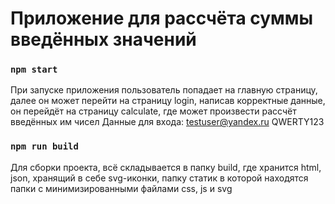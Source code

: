 # Приложение для рассчёта суммы введённых значений


### `npm start`
При запуске приложения пользователь попадает на главную страницу, далее он может перейти на страницу login, написав корректные данные, он перейдёт на страницу calculate, где может произвести рассчёт введённых им чисел
Данные для входа:
testuser@yandex.ru
QWERTY123

### `npm run build`

Для сборки проекта, всё складывается в папку build, где хранится html, json, хранящий в себе svg-иконки, папку статик в которой находятся папки с минимизированными файлами css, js и svg

